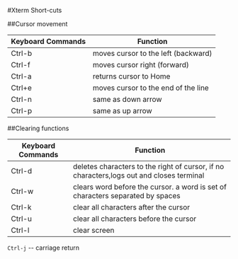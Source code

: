 #Xterm Short-cuts

##Cursor movement

Keyboard Commands	| Function
--------------------|----------
Ctrl-b			| moves cursor to the left (backward)	
Ctrl-f			| 	moves cursor right (forward)
Ctrl-a			| returns cursor to Home
Ctrl+e			| moves cursor to the end of the line
Ctrl-n			| same as down arrow
Ctrl-p			| same as up arrow


##Clearing functions

Keyboard Commands	| Function
-----------------|-------------
Ctrl-d		| deletes characters to the right of cursor, if no characters,logs out and closes terminal
Ctrl-w		| clears word before the cursor. a word is set of characters separated by spaces
Ctrl-k		| clear all characters after the cursor
Ctrl-u		| clear all characters before the cursor
Ctrl-l		| clear screen

`Ctrl-j` -- carriage return
